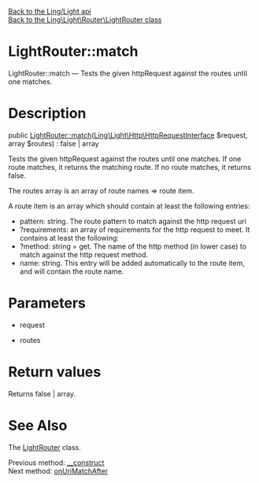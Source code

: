 [Back to the Ling/Light api](https://github.com/lingtalfi/Light/blob/master/doc/api/Ling/Light.md)<br>
[Back to the Ling\Light\Router\LightRouter class](https://github.com/lingtalfi/Light/blob/master/doc/api/Ling/Light/Router/LightRouter.md)


LightRouter::match
================



LightRouter::match — Tests the given httpRequest against the routes until one matches.




Description
================


public [LightRouter::match](https://github.com/lingtalfi/Light/blob/master/doc/api/Ling/Light/Router/LightRouter/match.md)([Ling\Light\Http\HttpRequestInterface](https://github.com/lingtalfi/Light/blob/master/doc/api/Ling/Light/Http/HttpRequestInterface.md) $request, array $routes) : false | array




Tests the given httpRequest against the routes until one matches.
If one route matches, it returns the matching route.
If no route matches, it returns false.

The routes array is an array of route names => route item.

A route item is an array which should contain at least the following
entries:

- pattern: string. The route pattern to match against the http request uri
- ?requirements: an array of requirements for the http request to meet. It contains at least the following:
- ?method: string = get. The name of the http method (in lower case) to match against the http request method.
- name: string. This entry will be added automatically to the route item, and will contain the route name.




Parameters
================


- request

    

- routes

    


Return values
================

Returns false | array.








See Also
================

The [LightRouter](https://github.com/lingtalfi/Light/blob/master/doc/api/Ling/Light/Router/LightRouter.md) class.

Previous method: [__construct](https://github.com/lingtalfi/Light/blob/master/doc/api/Ling/Light/Router/LightRouter/__construct.md)<br>Next method: [onUriMatchAfter](https://github.com/lingtalfi/Light/blob/master/doc/api/Ling/Light/Router/LightRouter/onUriMatchAfter.md)<br>

